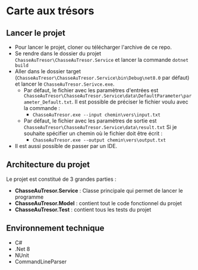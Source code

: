 # Carte aux trésors

## Lancer le projet
 - Pour lancer le projet, cloner ou télécharger l'archive de ce repo.
 - Se rendre dans le dossier du projet `ChasseAuTresor\ChasseAuTresor.Service` et lancer la commande `dotnet build`
 - Aller dans le dossier target (`ChasseAuTresor\ChasseAuTresor.Service\bin\Debug\net8.0` par défaut) et lancer le `ChasseAuTresor.Serivce.exe`.
    - Par défaut, le fichier avec les paramètres d'entrées est `ChasseAuTresor\ChasseAuTresor.Service\data\DefaultParameter\parameter_Default.txt`. Il est possible de préciser le fichier voulu avec la commande :
		- `ChasseAuTresor.exe --input chemin\vers\input.txt`
    - Par défaut, le fichier avec les paramètres de sortie est `ChasseAuTresor\ChasseAuTresor.Service\data\result.txt` Si je souhaite spécifier un chemin où le fichier doit être écrit : 
        - `ChasseAuTresor.exe --output chemin\vers\output.txt`
 - Il est aussi possible de passer par un IDE.

## Architecture du projet
Le projet est constitué de 3 grandes parties :
 - **ChasseAuTresor.Service** : Classe principale qui permet de lancer le programme
 - **ChasseAuTresor.Model** : contient tout le code fonctionnel du projet
 - **ChasseAuTresor.Test** : contient tous les tests du projet

## Environnement technique
 - C#
 - .Net 8 
 - NUnit
 - CommandLineParser

